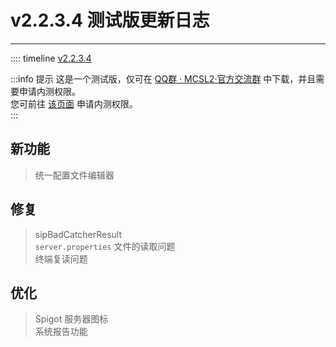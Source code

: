 # v2.2.3.4 测试版更新日志  

___

:::: timeline [v2.2.3.4](https://github.com/MCSLTeam/MCSL2/releases/tag/v2.2.3.4)

:::info 提示
这是一个测试版，仅可在 [QQ群 · MCSL2·官方交流群](/links/mcsl2-qq-group) 中下载，并且需要申请内测权限。  
您可前往 [该页面](/join-preview) 申请内测权限。  
:::

## 新功能  

> 统一配置文件编辑器  

## 修复  

> sipBadCatcherResult  
> `server.properties` 文件的读取问题  
> 终端复读问题  

## 优化  

> Spigot 服务器图标  
> 系统报告功能  
